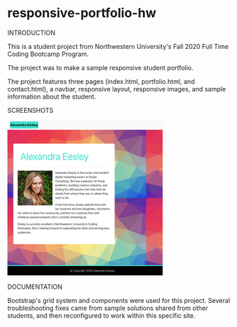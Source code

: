 # responsive-portfolio-hw

INTRODUCTION

This is a student project from Northwestern University's Fall 2020 Full Time Coding Bootcamp Program.

The project was to make a sample responsive student portfolio.

The project features three pages (index.html, portfolio.html, and contact.html), a navbar, responsive layout, responsive images, and sample information about the student.

SCREENSHOTS

![homepage](./assets/portfolio.png)

DOCUMENTATION

Bootstrap's grid system and components were used for this project. Several troubleshooting fixes came from sample solutions shared from other students, and then reconfigured to work within this specific site.